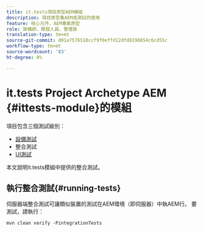 ```yaml
---
title: it.tests項目原型AEM模組
description: 項目原型集AEM成測試的使用
feature: 核心元件，AEM專案原型
role: 架構師、開發人員、管理員
translation-type: tm+mt
source-git-commit: d01a7576518ccf9f0effd12dfd8198854c6cd55c
workflow-type: tm+mt
source-wordcount: '83'
ht-degree: 0%

---
```



# it.tests Project Archetype AEM {#ittests-module}的模組

項目包含三個測試級別：

* [設備測試](core.md#unit-tests)
* 整合測試
* [UI測試](uitests.md)

本文說明it.tests模組中提供的整合測試。

## 執行整合測試{#running-tests}

伺服器端整合測試可讓類似裝置的測試在AEM環境（即伺服器）中執AEM行。 要測試，請執行：

```
mvn clean verify -PintegrationTests
```
